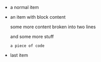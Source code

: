 * a normal item
* an item with block content

  some more content
  broken into two lines

  and some more stuff

  ```
  a piece of code
  ```
* last item